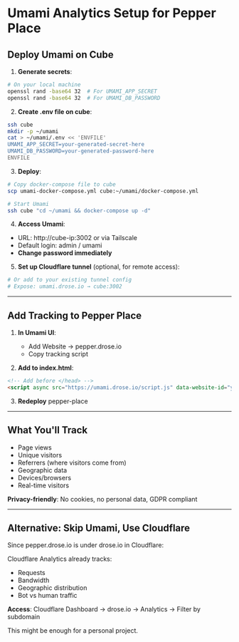 # Umami Analytics Setup for Pepper Place

## Deploy Umami on Cube

1. **Generate secrets**:
```bash
# On your local machine
openssl rand -base64 32  # For UMAMI_APP_SECRET
openssl rand -base64 32  # For UMAMI_DB_PASSWORD
```

2. **Create .env file on cube**:
```bash
ssh cube
mkdir -p ~/umami
cat > ~/umami/.env << 'ENVFILE'
UMAMI_APP_SECRET=your-generated-secret-here
UMAMI_DB_PASSWORD=your-generated-password-here
ENVFILE
```

3. **Deploy**:
```bash
# Copy docker-compose file to cube
scp umami-docker-compose.yml cube:~/umami/docker-compose.yml

# Start Umami
ssh cube "cd ~/umami && docker-compose up -d"
```

4. **Access Umami**:
- URL: http://cube-ip:3002 or via Tailscale
- Default login: admin / umami
- **Change password immediately**

5. **Set up Cloudflare tunnel** (optional, for remote access):
```bash
# Or add to your existing tunnel config
# Expose: umami.drose.io → cube:3002
```

---

## Add Tracking to Pepper Place

1. **In Umami UI**:
   - Add Website → pepper.drose.io
   - Copy tracking script

2. **Add to index.html**:
```html
<!-- Add before </head> -->
<script async src="https://umami.drose.io/script.js" data-website-id="your-website-id"></script>
```

3. **Redeploy** pepper-place

---

## What You'll Track

- Page views
- Unique visitors
- Referrers (where visitors come from)
- Geographic data
- Devices/browsers
- Real-time visitors

**Privacy-friendly**: No cookies, no personal data, GDPR compliant

---

## Alternative: Skip Umami, Use Cloudflare

Since pepper.drose.io is under drose.io in Cloudflare:

Cloudflare Analytics already tracks:
- Requests
- Bandwidth
- Geographic distribution
- Bot vs human traffic

**Access**: Cloudflare Dashboard → drose.io → Analytics → Filter by subdomain

This might be enough for a personal project.
